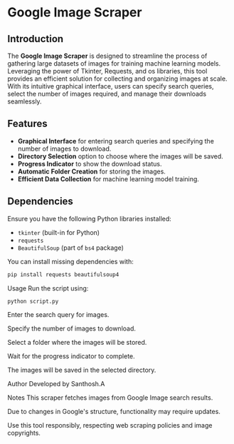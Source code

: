 # Google Image Scraper

## Introduction

The **Google Image Scraper** is designed to streamline the process of gathering large datasets of images for training machine learning models. Leveraging the power of Tkinter, Requests, and os libraries, this tool provides an efficient solution for collecting and organizing images at scale. With its intuitive graphical interface, users can specify search queries, select the number of images required, and manage their downloads seamlessly.

## Features

- **Graphical Interface** for entering search queries and specifying the number of images to download.
- **Directory Selection** option to choose where the images will be saved.
- **Progress Indicator** to show the download status.
- **Automatic Folder Creation** for storing the images.
- **Efficient Data Collection** for machine learning model training.

## Dependencies

Ensure you have the following Python libraries installed:

- `tkinter` (built-in for Python)
- `requests`
- `BeautifulSoup` (part of `bs4` package)

You can install missing dependencies with:

```bash
pip install requests beautifulsoup4
```
Usage
Run the script using:

```bash
python script.py
```
Enter the search query for images.

Specify the number of images to download.

Select a folder where the images will be stored.

Wait for the progress indicator to complete.

The images will be saved in the selected directory.

Author
Developed by Santhosh.A

Notes
This scraper fetches images from Google Image search results.

Due to changes in Google's structure, functionality may require updates.

Use this tool responsibly, respecting web scraping policies and image copyrights.
